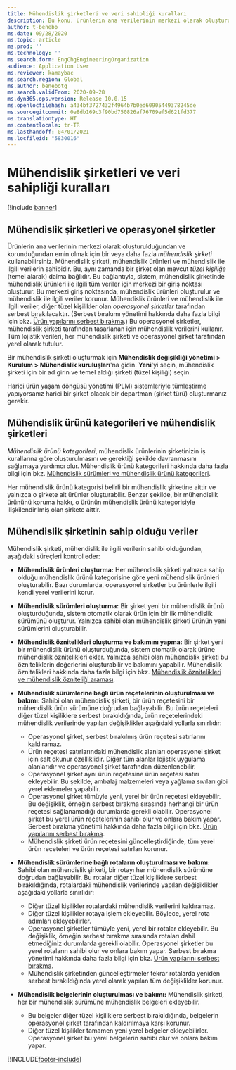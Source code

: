 ```yaml
---
title: Mühendislik şirketleri ve veri sahipliği kuralları
description: Bu konu, ürünlerin ana verilerinin merkezi olarak oluşturulduğundan ve korunduğundan emin olmak için bir veya daha fazla mühendislik şirketini nasıl kullanabileceğinizi açıklamaktadır. Mühendislik şirketi, mühendislik ürünlerine ve mühendislik ile ilgili verilerin sahibi olan şirketi temsil eder.
author: t-benebo
ms.date: 09/28/2020
ms.topic: article
ms.prod: ''
ms.technology: ''
ms.search.form: EngChgEngineeringOrganization
audience: Application User
ms.reviewer: kamaybac
ms.search.region: Global
ms.author: benebotg
ms.search.validFrom: 2020-09-28
ms.dyn365.ops.version: Release 10.0.15
ms.openlocfilehash: a434bf3727432f4964b7b0ed60905449378245de
ms.sourcegitcommit: 0e8db169c3f90bd750826af76709ef5d621fd377
ms.translationtype: HT
ms.contentlocale: tr-TR
ms.lasthandoff: 04/01/2021
ms.locfileid: "5830016"
---
```

# <a name="engineering-companies-and-data-ownership-rules"></a>Mühendislik şirketleri ve veri sahipliği kuralları

[!include [banner](../includes/banner.md)]

## <a name="engineering-companies-and-operational-companies"></a>Mühendislik şirketleri ve operasyonel şirketler

Ürünlerin ana verilerinin merkezi olarak oluşturulduğundan ve korunduğundan emin olmak için bir veya daha fazla *mühendislik şirketi* kullanabilirsiniz. Mühendislik şirketi, mühendislik ürünleri ve mühendislik ile ilgili verilerin sahibidir. Bu, aynı zamanda bir şirket olan mevcut *tüzel kişiliğe* (temel alarak) daima bağlıdır. Bu bağlantıyla, sistem, mühendislik şirketinde mühendislik ürünleri ile ilgili tüm veriler için merkezi bir giriş noktası oluşturur. Bu merkezi giriş noktasında, mühendislik ürünleri oluşturulur ve mühendislik ile ilgili veriler korunur. Mühendislik ürünleri ve mühendislik ile ilgili veriler, diğer tüzel kişilikler olan *operasyonel şirketler* tarafından serbest bırakılacaktır. (Serbest bırakımı yönetimi hakkında daha fazla bilgi için bkz. [Ürün yapılarını serbest bırakma](release-product-structure.md).) Bu operasyonel şirketler, mühendislik şirketi tarafından tasarlanan için mühendislik verilerini kullanır. Tüm lojistik verileri, her mühendislik şirketi ve operasyonel şirket tarafından yerel olarak tutulur.

Bir mühendislik şirketi oluşturmak için **Mühendislik değişikliği yönetimi \> Kurulum \> Mühendislik kuruluşları**'na gidin. **Yeni**'yi seçin, mühendislik şirketi için bir ad girin ve temel aldığı şirketi (tüzel kişiliği) seçin.

Harici ürün yaşam döngüsü yönetimi (PLM) sistemleriyle tümleştirme yapıyorsanız harici bir şirket olacak bir departman (şirket türü) oluşturmanız gerekir.

## <a name="engineering-product-categories-and-engineering-companies"></a>Mühendislik ürünü kategorileri ve mühendislik şirketleri

*Mühendislik ürünü kategorileri*, mühendislik ürünlerinin şirketinizin iş kurallarına göre oluşturulmasını ve gerektiği şekilde davranmasını sağlamaya yardımcı olur. Mühendislik ürünü kategorileri hakkında daha fazla bilgi için bkz. [Mühendislik sürümleri ve mühendislik ürünü kategorileri](engineering-versions-product-category.md).

Her mühendislik ürünü kategorisi belirli bir mühendislik şirketine aittir ve yalnızca o şirkete ait ürünler oluşturabilir. Benzer şekilde, bir mühendislik ürününü koruma hakkı, o ürünün mühendislik ürünü kategorisiyle ilişkilendirilmiş olan şirkete aittir.

## <a name="data-that-is-owned-by-the-engineering-company"></a>Mühendislik şirketinin sahip olduğu veriler

Mühendislik şirketi, mühendislik ile ilgili verilerin sahibi olduğundan, aşağıdaki süreçleri kontrol eder:

- **Mühendislik ürünleri oluşturma:** Her mühendislik şirketi yalnızca sahip olduğu mühendislik ürünü kategorisine göre yeni mühendislik ürünleri oluşturabilir. Bazı durumlarda, operasyonel şirketler bu ürünlerle ilgili kendi yerel verilerini korur.
- **Mühendislik sürümleri oluşturma:** Bir şirket yeni bir mühendislik ürünü oluşturduğunda, sistem otomatik olarak ürün için bir ilk mühendislik sürümünü oluşturur. Yalnızca sahibi olan mühendislik şirketi ürünün yeni sürümlerini oluşturabilir.
- **Mühendislik öznitelikleri oluşturma ve bakımını yapma:** Bir şirket yeni bir mühendislik ürünü oluşturduğunda, sistem otomatik olarak ürüne mühendislik öznitelikleri ekler. Yalnızca sahibi olan mühendislik şirketi bu özniteliklerin değerlerini oluşturabilir ve bakımını yapabilir. Mühendislik öznitelikleri hakkında daha fazla bilgi için bkz. [Mühendislik öznitelikleri ve mühendislik özniteliği araması](engineering-attributes-and-search.md).
- **Mühendislik sürümlerine bağlı ürün reçetelerinin oluşturulması ve bakımı:** Sahibi olan mühendislik şirketi, bir ürün reçetesini bir mühendislik ürün sürümüne doğrudan bağlayabilir. Bu ürün reçeteleri diğer tüzel kişiliklere serbest bırakıldığında, ürün reçetelerindeki mühendislik verilerinde yapılan değişiklikler aşağıdaki yollarla sınırlıdır:

    - Operasyonel şirket, serbest bırakılmış ürün reçetesi satırlarını kaldıramaz.
    - Ürün reçetesi satırlarındaki mühendislik alanları operasyonel şirket için salt okunur özelliklidir. Diğer tüm alanlar lojistik uygulama alanlarıdır ve operasyonel şirket tarafından düzenlenebilir.
    - Operasyonel şirket aynı ürün reçetesine ürün reçetesi satırı ekleyebilir. Bu şekilde, ambalaj malzemeleri veya yağlama sıvıları gibi yerel eklemeler yapabilir.
    - Operasyonel şirket tümüyle yeni, yerel bir ürün reçetesi ekleyebilir. Bu değişiklik, örneğin serbest bırakma sırasında herhangi bir ürün reçetesi sağlanamadığı durumlarda gerekli olabilir. Operasyonel şirket bu yerel ürün reçetelerinin sahibi olur ve onlara bakım yapar. Serbest bırakma yönetimi hakkında daha fazla bilgi için bkz. [Ürün yapılarını serbest bırakma](release-product-structure.md).
    - Mühendislik şirketi ürün reçetesini güncelleştirdiğinde, tüm yerel ürün reçeteleri ve ürün reçetesi satırları korunur.

- **Mühendislik sürümlerine bağlı rotaların oluşturulması ve bakımı:** Sahibi olan mühendislik şirketi, bir rotayı her mühendislik sürümüne doğrudan bağlayabilir. Bu rotalar diğer tüzel kişiliklere serbest bırakıldığında, rotalardaki mühendislik verilerinde yapılan değişiklikler aşağıdaki yollarla sınırlıdır:

    - Diğer tüzel kişilikler rotalardaki mühendislik verilerini kaldıramaz.
    - Diğer tüzel kişilikler rotaya işlem ekleyebilir. Böylece, yerel rota adımları ekleyebilirler.
    - Operasyonel şirketler tümüyle yeni, yerel bir rotalar ekleyebilir. Bu değişiklik, örneğin serbest bırakma sırasında rotaları dahil etmediğiniz durumlarda gerekli olabilir. Operasyonel şirketler bu yerel rotaların sahibi olur ve onlara bakım yapar. Serbest bırakma yönetimi hakkında daha fazla bilgi için bkz. [Ürün yapılarını serbest bırakma](release-product-structure.md).
    - Mühendislik şirketinden güncelleştirmeler tekrar rotalarda yeniden serbest bırakıldığında yerel olarak yapılan tüm değişiklikler korunur.

- **Mühendislik belgelerinin oluşturulması ve bakımı:** Mühendislik şirketi, her bir mühendislik sürümüne mühendislik belgeleri ekleyebilir.

    - Bu belgeler diğer tüzel kişiliklere serbest bırakıldığında, belgelerin operasyonel şirket tarafından kaldırılmaya karşı korunur.
    - Diğer tüzel kişilikler tamamen yeni yerel belgeler ekleyebilirler. Operasyonel şirket bu yerel belgelerin sahibi olur ve onlara bakım yapar.


[!INCLUDE[footer-include](../../includes/footer-banner.md)]